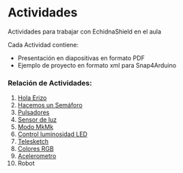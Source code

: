 # Actividades
Actividades para trabajar con EchidnaShield en el aula

Cada Actividad contiene:
- Presentación en diapositivas en formato PDF
- Ejemplo de proyecto en formato xml para Snap4Arduino

### Relación de Actividades:
1. [Hola Erizo](https://github.com/EchidnaShield/Recursos/tree/master/Didactica/Actividades/01_HolaErizo)
2. [Hacemos un Semáforo](https://github.com/EchidnaShield/Recursos/tree/master/Didactica/Actividades/02_Hacemos_un_semaforo)
3. [Pulsadores](https://github.com/EchidnaShield/Recursos/tree/master/Didactica/Actividades/03_Pulsadores)
4. [Sensor de luz](https://github.com/EchidnaShield/Recursos/tree/master/Didactica/Actividades/04_SensordeLuz)
5. [Modo MkMk](https://github.com/EchidnaShield/Recursos/tree/master/Didactica/Actividades/05_ModoMkMk)
6. [Control luminosidad LED](https://github.com/EchidnaShield/Recursos/tree/master/Didactica/Actividades/06_ControlLuminosidadLED)
7. [Telesketch](https://github.com/EchidnaShield/Recursos/tree/master/Didactica/Actividades/07_Telesketch)
8. [Colores RGB](https://github.com/EchidnaShield/Recursos/tree/master/Didactica/Actividades/08_ColoresRGB)
9. [Acelerometro](https://github.com/EchidnaShield/Recursos/tree/master/Didactica/Actividades/09_Acelerometro)
10. Robot

